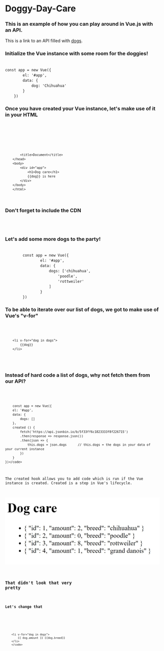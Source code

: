 # Doggy-Day-Care

### This is an example of how you can play around in Vue.js with an API.

This is a link to an API filled with [dogs](https://api.jsonbin.io/b/5f33ff6c1823333f8f226715 "Dog API").

### Initialize the Vue instance with some room for the doggies!
<code>
const app = new Vue({
        el: '#app',
        data: {
            dog: 'Chihuahua'
        }
    })
</code>

### Once you have created your Vue instance, let's make use of it in your HTML
<code>
        <html lang="en">
        <head>
            <meta charset="UTF-8">

            <title>Document</title>
        </head>
        <body>
            <div id="app">
                <h1>Dog care</h1>
                {{dog}} is here
            </div>
        </body>
        </html>
</code>

### Don't forget to include the CDN 
<code>
        <script src="https://cdn.jsdelivr.net/npm/vue/dist/vue.js"></script>
</code> 

### Let's add some more dogs to the party!

<code>
        const app = new Vue({
                el: '#app',
                data: {
                    dogs: ['chihuahua',
                        'poodle',
                        'rottweiler'
                    ]
                }
        })
</code>


### To be able to iterate over our list of dogs, we got to make use of Vue's "v-for"

<code>
        
        <li v-for="dog in dogs">
            {{dog}}
        </li>
        
 </code>

### Instead of hard code a list of dogs, why not fetch them from our API?

<code>
        
        const app = new Vue({
        el: '#app',
        data: {
            dogs: []
        },
        created () {
            fetch('https://api.jsonbin.io/b/5f33ff6c1823333f8f226715')
            .then(response => response.json())
            .then(json => {
                this.dogs = json.dogs      // this.dogs = the dogs in your data of your current instance
            })
        }
    })</code>
    
The created hook allows you to add code which is run if the Vue instance is created. Created is a step in Vue's lifecycle.

![Image of current outcome](./dogcarelesson3.jpg "The outcome of our fetch")

### That didn't look that very pretty
#### Let's change that
<code>
        
        <li v-for="dog in dogs">
            {{ dog.amount }} {{dog.breed}}
        </li>
        </code>
        
        
### 
